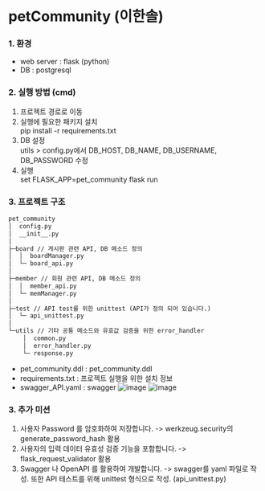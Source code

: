 # petCommunity (이한솔)
### 1. 환경
- web server : flask (python)
- DB : postgresql
### 2. 실행 방법 (cmd)
1. 프로젝트 경로로 이동
2. 실행에 필요한 패키지 설치 <br>
pip install -r requirements.txt
3. DB 설정 <br>
utils > config.py에서 DB_HOST, DB_NAME, DB_USERNAME, DB_PASSWORD 수정
4. 실행 <br>
set FLASK_APP=pet_community
flask run
### 3. 프로젝트 구조
```txt
pet_community
│  config.py 
│  __init__.py
│  
├─board // 게시판 관련 API, DB 메소드 정의
│  │  boardManager.py
│  └─ board_api.py
│          
├─member // 회원 관련 API, DB 메소드 정의
│  │  member_api.py
│  └─ memManager.py  
│          
├─test // API test를 위한 unittest (API가 정의 되어 있습니다.)
│  └─ api_unittest.py
│          
└─utils // 기타 공통 메소드와 유효값 검증을 위한 error_handler
    │  common.py
    │  error_handler.py
    └─ response.py
```

- pet_community.ddl : pet_community.ddl
- requirements.txt : 프로젝트 실행을 위한 설치 정보
- swagger_API.yaml : swagger
![image](https://user-images.githubusercontent.com/109563345/222160213-df2610fe-a669-4893-b5ee-f2aca010cbd0.png)
![image](https://user-images.githubusercontent.com/109563345/222160565-eef9fb66-f833-4bf2-9681-549a6660fe05.png)


### 3. 추가 미션
1. 사용자 Password 를 암호화하여 저장합니다.
-> werkzeug.security의 generate_password_hash 활용
2. 사용자의 입력 데이터 유효성 검증 기능을 포함합니다.
-> flask_request_validator 활용
3. Swagger 나 OpenAPI 를 활용하여 개발합니다.
-> swagger를 yaml 파일로 작성. 또한 API 테스트를 위해 unittest 형식으로 작성. (api_unittest.py)
